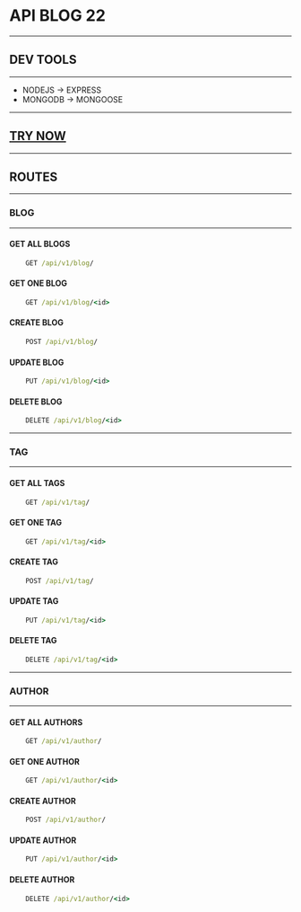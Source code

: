 # API BLOG 22

<hr>

## DEV TOOLS

<hr>

*   NODEJS -> EXPRESS
*   MONGODB -> MONGOOSE

<hr>

## <a href="http://api-blog-22.herokuapp.com">TRY NOW</a>

<hr>

## ROUTES

<hr>

### BLOG

<hr>

#### GET ALL BLOGS
```cmd
    GET /api/v1/blog/
```

#### GET ONE BLOG
```cmd
    GET /api/v1/blog/<id>
```

#### CREATE BLOG
```cmd
    POST /api/v1/blog/
```

#### UPDATE BLOG
```cmd
    PUT /api/v1/blog/<id>
```

#### DELETE BLOG
```cmd
    DELETE /api/v1/blog/<id>
```

<hr>

### TAG

<hr>

#### GET ALL TAGS
```cmd
    GET /api/v1/tag/
```

#### GET ONE TAG
```cmd
    GET /api/v1/tag/<id>
```

#### CREATE TAG
```cmd
    POST /api/v1/tag/
```

#### UPDATE TAG
```cmd
    PUT /api/v1/tag/<id>
```

#### DELETE TAG
```cmd
    DELETE /api/v1/tag/<id>
```

<hr>

### AUTHOR

<hr>

#### GET ALL AUTHORS
```cmd
    GET /api/v1/author/
```

#### GET ONE AUTHOR
```cmd
    GET /api/v1/author/<id>
```

#### CREATE AUTHOR
```cmd
    POST /api/v1/author/
```

#### UPDATE AUTHOR
```cmd
    PUT /api/v1/author/<id>
```

#### DELETE AUTHOR
```cmd
    DELETE /api/v1/author/<id>
```